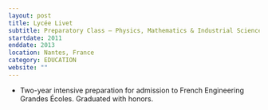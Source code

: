 ```yaml
---
layout: post
title: Lycée Livet
subtitle: Preparatory Class – Physics, Mathematics & Industrial Sciences 
startdate: 2011
enddate: 2013
location: Nantes, France
category: EDUCATION
website: ""
---
```

- Two-year intensive preparation for admission to French Engineering Grandes Écoles. Graduated with honors.